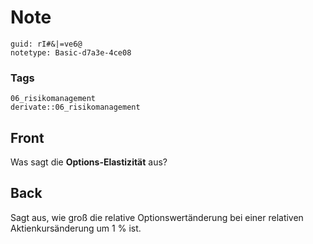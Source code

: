 # Note
```
guid: rI#&|=ve6@
notetype: Basic-d7a3e-4ce08
```

### Tags
```
06_risikomanagement
derivate::06_risikomanagement
```

## Front
Was sagt die <b>Options-Elastizität</b> aus?

## Back
Sagt aus, wie groß die relative Optionswertänderung bei einer relativen Aktienkursänderung um 1 % ist.
